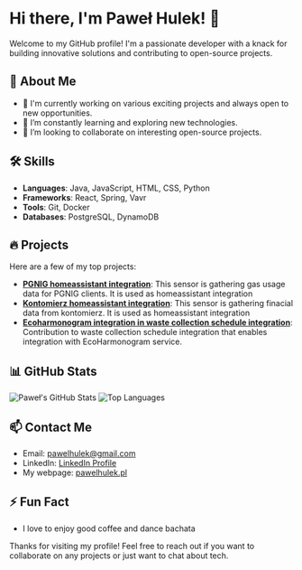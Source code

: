# Hi there, I'm Paweł Hulek! 👋

Welcome to my GitHub profile! I'm a passionate developer with a knack for building innovative solutions and contributing to open-source projects.

## 🚀 About Me

- 💼 I'm currently working on various exciting projects and always open to new opportunities.
- 🌱 I’m constantly learning and exploring new technologies.
- 👯 I’m looking to collaborate on interesting open-source projects.

## 🛠️ Skills

- **Languages**: Java, JavaScript, HTML, CSS, Python
- **Frameworks**: React, Spring, Vavr
- **Tools**: Git, Docker
- **Databases**: PostgreSQL, DynamoDB

## 🔥 Projects

Here are a few of my top projects:

- [**PGNIG homeassistant integration**](https://github.com/pawelhulek/pgnig-sensor): This sensor is gathering gas usage data for PGNIG clients. It is used as homeassistant integration
- [**Kontomierz homeassistant integration**](https://github.com/pawelhulek/kontomierz-sensor): This sensor is gathering finacial data from kontomierz. It is used as homeassistant integration
- [**Ecoharmonogram integration in waste collection schedule integration**](https://github.com/pawelhulek/hacs_waste_collection_schedule): Contribution to waste collection schedule integration that enables integration with EcoHarmonogram service.

## 📊 GitHub Stats

![Paweł's GitHub Stats](https://github-readme-stats.vercel.app/api?username=pawelhulek&show_icons=true&theme=radical)
![Top Languages](https://github-readme-stats.vercel.app/api/top-langs/?username=pawelhulek&layout=compact&theme=radical)

## 📫 Contact Me

- Email: [pawelhulek@gmail.com](mailto:pawelhulek@gmail.com)
- LinkedIn: [LinkedIn Profile](https://www.linkedin.com/in/pawe%C5%82-hulek/)
- My webpage: [pawelhulek.pl](https://www.pawelhulek.pl)

## ⚡ Fun Fact

- I love to enjoy good coffee and dance bachata

Thanks for visiting my profile! Feel free to reach out if you want to collaborate on any projects or just want to chat about tech.
